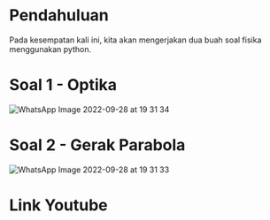 # Pendahuluan
Pada kesempatan kali ini, kita akan mengerjakan dua buah soal fisika menggunakan python.

# Soal 1 - Optika
![WhatsApp Image 2022-09-28 at 19 31 34](https://user-images.githubusercontent.com/87614211/193467178-88b40d00-db25-4367-b92e-11e68f784201.jpeg)


# Soal 2 - Gerak Parabola
![WhatsApp Image 2022-09-28 at 19 31 33](https://user-images.githubusercontent.com/87614211/193467202-242adc36-7a8e-43ce-aac0-a708eace9443.jpeg)


# Link Youtube 
